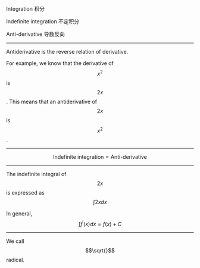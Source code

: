 Integration
积分

Indefinite integration
不定积分

Anti-derivative
导数反向
___

Antiderivative is the reverse relation of derivative. 

For example, we know that the derivative of $$x^2$$ is $$2x$$. This means that an antiderivative of $$2x$$ is $$x^2$$.
___

$$\text{Indefinite integration} = \text{Anti-derivative}$$
___

The indefinite integral of $$2x$$ is expressed as $$\int 2x dx$$

In general, $$\int f^\prime(x) dx = f(x) + C$$
___

We call $$\sqrt{}$$ radical.
